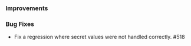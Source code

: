 ### Improvements

### Bug Fixes

- Fix a regression where secret values were not handled correctly. #518
